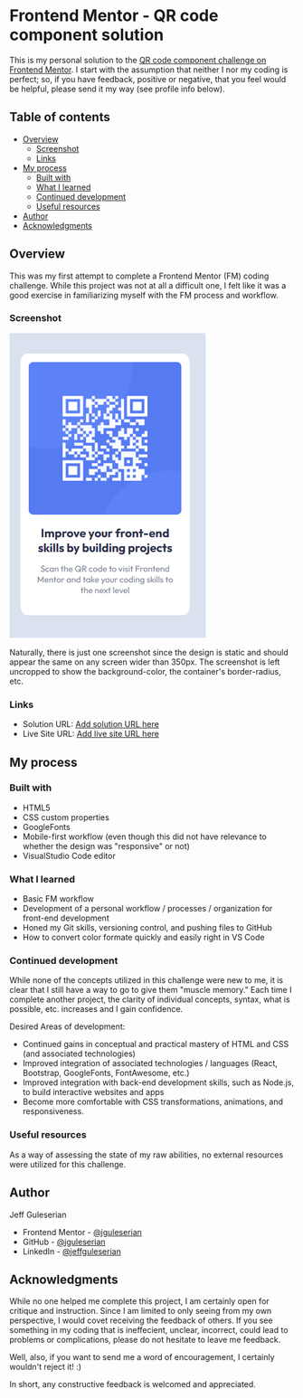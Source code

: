 # Frontend Mentor - QR code component solution

This is my personal solution to the [QR code component challenge on Frontend Mentor](https://www.frontendmentor.io/challenges/qr-code-component-iux_sIO_H).
I start with the assumption that neither I nor my coding is perfect; so, if you have feedback, positive or negative, that you feel would be helpful, please send it my way (see profile info below). 

## Table of contents

- [Overview](#overview)
  - [Screenshot](#screenshot)
  - [Links](#links)
- [My process](#my-process)
  - [Built with](#built-with)
  - [What I learned](#what-i-learned)
  - [Continued development](#continued-development)
  - [Useful resources](#useful-resources)
- [Author](#author)
- [Acknowledgments](#acknowledgments)

## Overview

This was my first attempt to complete a Frontend Mentor (FM) coding challenge. While this project was not at all a difficult one, I felt like it was a good exercise in familiarizing myself with the FM process and workflow.

### Screenshot

![](./design/QRCodeChallengeScreenshto.png)

Naturally, there is just one screenshot since the design is static and should appear the same on any screen wider than 350px. The screenshot is left uncropped to show the <body> background-color, the container's border-radius, etc.

### Links

- Solution URL: [Add solution URL here](https://your-solution-url.com)
- Live Site URL: [Add live site URL here](https://your-live-site-url.com)

## My process

### Built with

- HTML5
- CSS custom properties
- GoogleFonts
- Mobile-first workflow (even though this did not have relevance to whether the design was "responsive" or not)
- VisualStudio Code editor


### What I learned

- Basic FM workflow
- Development of a personal workflow / processes / organization for front-end development
- Honed my Git skills, versioning control, and pushing files to GitHub
- How to convert color formate quickly and easily right in VS Code

### Continued development

While none of the concepts utilized in this challenge were new to me, it is clear that I still have a way to go to give them "muscle memory." Each time I complete another project, the clarity of individual concepts, syntax, what is possible, etc. increases and I gain confidence.

Desired Areas of development:
- Continued gains in conceptual and practical mastery of HTML and CSS (and associated technologies)
- Improved integration of associated technologies / languages (React, Bootstrap, GoogleFonts, FontAwesome, etc.)
- Improved integration with back-end development skills, such as Node.js, to build interactive websites and apps
- Become more comfortable with CSS transformations, animations, and responsiveness.

### Useful resources

As a way of assessing the state of my raw abilities, no external resources were utilized for this challenge. 

## Author

Jeff Guleserian
- Frontend Mentor - [@jguleserian](https://www.frontendmentor.io/profile/jguleserian)
- GitHub - [@jguleserian](https://github.com/jguleserian)
- LinkedIn - [@jeffguleserian](https://www.linkedin.com/in/jeffguleserian/)


## Acknowledgments

While no one helped me complete this project, I am certainly open for critique and instruction. Since I am limited to only seeing from my own perspective, I would covet receiving the feedback of others. If you see something in my coding that is ineffecient, unclear, incorrect, could lead to problems or complications, please do not hesitate to leave me feedback.

Well, also, if you want to send me a word of encouragement, I certainly wouldn't reject it! :)

In short, any constructive feedback is welcomed and appreciated.
